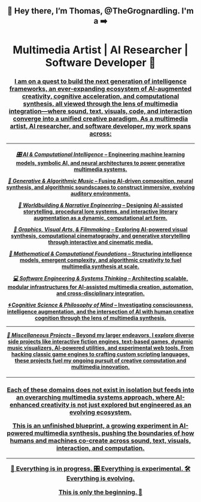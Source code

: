 <h2 align = "center"><b>
  👋 Hey there, I’m Thomas, @TheGrognardling. I'm a ➡️
</b></h2>
<h1 align = "center"><b>    
  Multimedia Artist | AI Researcher | Software Developer 🚀
  </b></h1>
  
  <h3 align = "center"><u>
I am on a quest to build the next generation of intelligence frameworks, an ever-expanding ecosystem of AI-augmented creativity, cognitive acceleration, and computational synthesis, all viewed through the lens of multimedia integration—where sound, text, visuals, code, and interaction converge into a unified creative paradigm. As a multimedia artist, AI researcher, and software developer, my work spans across:
 </u></h3>
 
---
<h4 align = "center"><u>

<i>🎛️ AI & Computational Intelligence</i> – Engineering machine learning models, symbolic AI, and neural architectures to power generative multimedia systems.

<i>🎵 Generative & Algorithmic Music</i>  – Fusing AI-driven composition, neural synthesis, and algorithmic soundscapes to construct immersive, evolving auditory environments.

<i>📜 Worldbuilding & Narrative Engineering</i>  – Designing AI-assisted storytelling, procedural lore systems, and interactive literary augmentation as a dynamic, computational art form.

<i>🎨 Graphics, Visual Arts, & Filmmaking</i>  – Exploring AI-powered visual synthesis, computational cinematography, and generative storytelling through interactive and cinematic media.

<i>🔢 Mathematical & Computational Foundations</i>  – Structuring intelligence models, emergent complexity, and algorithmic creativity to fuel multimedia synthesis at scale.

<i>💻 Software Engineering & Systems Thinking</i>  – Architecting scalable, modular infrastructures for AI-assisted multimedia creation, automation, and cross-disciplinary integration.

<i>🌀 Cognitive Science & Philosophy of Mind</i>  – Investigating consciousness, intelligence augmentation, and the intersection of AI with human creative cognition through the lens of multimedia synthesis.

---

<b><i>📂 Miscellaneous Projects</i></b> – Beyond my larger endeavors, I explore diverse side projects like interactive fiction engines, text-based games, dynamic music visualizers, AI-powered utilities, and experimental web tools. From hacking classic game engines to crafting custom scripting languages, these projects fuel my ongoing pursuit of creative computation and multimedia innovation.

 </u></h4>

 ---

<h3 align = "center"><u>
Each of these domains does not exist in isolation but feeds into an overarching multimedia systems approach, where AI-enhanced creativity is not just explored but engineered as an evolving ecosystem.

This is an unfinished blueprint, a growing experiment in AI-powered multimedia synthesis, pushing the boundaries of how humans and machines co-create across sound, text, visuals, interaction, and computation.

---

🔧 Everything is in progress.
🎛️ Everything is experimental.
🛠️ Everything is evolving.

This is only the beginning. 🚀

  </u></h3>
